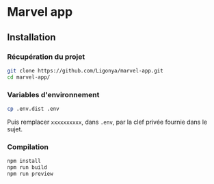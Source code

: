 # Marvel app

## Installation

### Récupération du projet

```bash
git clone https://github.com/Ligonya/marvel-app.git
cd marvel-app/
```

### Variables d'environnement

```bash
cp .env.dist .env
```

Puis remplacer `xxxxxxxxxx`, dans `.env`, par la clef privée fournie dans le sujet. 

### Compilation

```bash
npm install
npm run build
npm run preview
```
